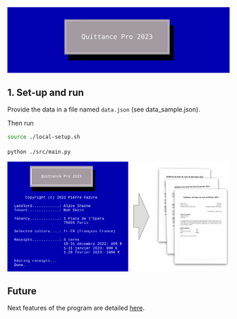 <div align="center">
<img src="docs/quittance-pro-banner.svg" alt="Quittance Pro 2023">
</div>

## 1. Set-up and run

Provide the data in a file named `data.json` (see data_sample.json).

Then run
```sh
source ./local-setup.sh

python ./src/main.py
```

![Quittance Pro 2023 screenshot](docs/screenshot_2.png)

## Future

Next features of the program are detailed [here](docs/quittance-pro-next.md).
